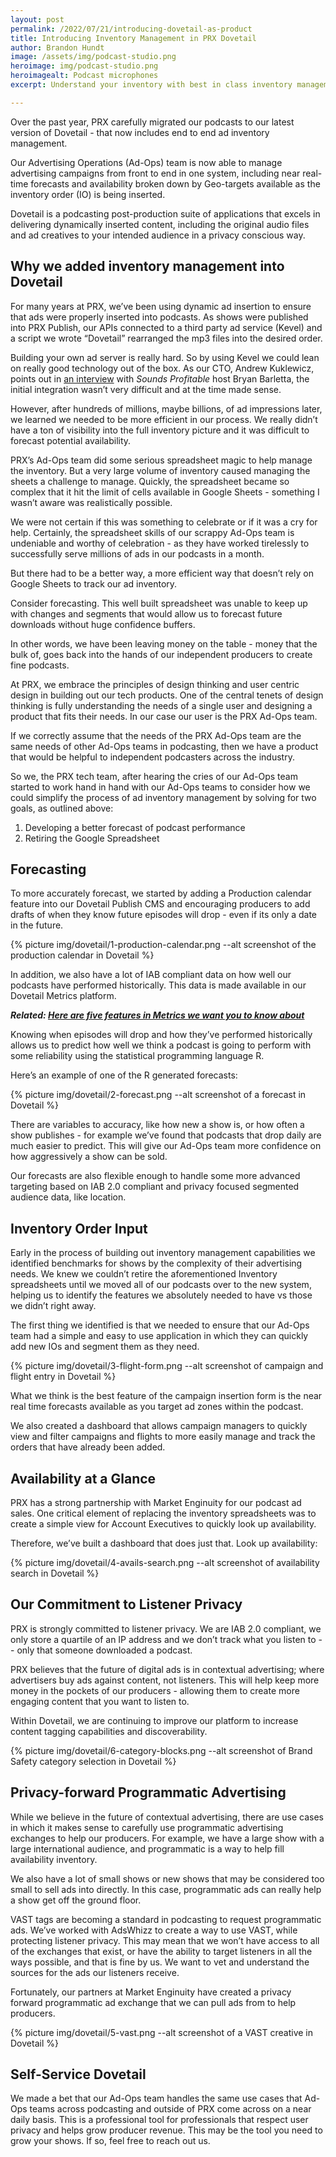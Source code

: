 ```yaml
---
layout: post
permalink: /2022/07/21/introducing-dovetail-as-product
title: Introducing Inventory Management in PRX Dovetail
author: Brandon Hundt
image: /assets/img/podcast-studio.png
heroimage: img/podcast-studio.png
heroimagealt: Podcast microphones
excerpt: Understand your inventory with best in class inventory management.

---
```


Over the past year, PRX carefully migrated our podcasts to our latest version of Dovetail - that now includes end to end ad inventory management.

Our Advertising Operations (Ad-Ops) team is now able to manage advertising campaigns from front to end in one system, including near real-time forecasts and availability broken down by Geo-targets available as the inventory order (IO) is being inserted.

Dovetail is a podcasting post-production suite of applications that excels in delivering dynamically inserted content, including the original audio files and ad creatives to your intended audience in a privacy conscious way.

## Why we added inventory management into Dovetail
For many years at PRX, we’ve been using dynamic ad insertion to ensure that ads were properly inserted into podcasts. As shows were published into PRX Publish, our APIs connected to a third party ad service (Kevel) and a script we wrote “Dovetail” rearranged the mp3 files into the desired order.

Building your own ad server is really hard. So by using Kevel we could lean on really good technology out of the box. As our CTO, Andrew Kuklewicz, points out in [an interview](https://soundsprofitable.com/article/kevel) with _Sounds Profitable_ host Bryan Barletta, the initial integration wasn’t very difficult and at the time made sense.

However, after hundreds of millions, maybe billions, of ad impressions later, we learned we needed to be more efficient in our process. We really didn’t have a ton of visibility into the full inventory picture and it was difficult to forecast potential availability.

PRX’s Ad-Ops team did some serious spreadsheet magic to help manage the inventory. But a very large volume of inventory caused managing the sheets a challenge to manage. Quickly, the spreadsheet became so complex that it hit the limit of cells available in Google Sheets - something I wasn’t aware was realistically possible.

We were not certain if this was something to celebrate or if it was a cry for help. Certainly, the spreadsheet skills of our scrappy Ad-Ops team is undeniable and worthy of celebration - as they have worked tirelessly to successfully serve millions of ads in our podcasts in a month.

But there had to be a better way, a more efficient way that doesn’t rely on Google Sheets to track our ad inventory.

Consider forecasting. This well built spreadsheet was unable to keep up with changes and segments that would allow us to forecast future downloads without huge confidence buffers.

In other words, we have been leaving money on the table - money that the bulk of, goes back into the hands of our independent producers to create fine podcasts.

At PRX, we embrace the principles of design thinking and user centric design in building out our tech products. One of the central tenets of design thinking is fully understanding the needs of a single user and designing a product that fits their needs. In our case our user is the PRX Ad-Ops team.

If we correctly assume that the needs of the PRX Ad-Ops team are the same needs of other Ad-Ops teams in podcasting, then we have a product that would be helpful to independent podcasters across the industry.

So we, the PRX tech team, after hearing the cries of our Ad-Ops team started to work hand in hand with our Ad-Ops teams to consider how we could simplify the process of ad inventory management by solving for two goals, as outlined above:

1. Developing a better forecast of podcast performance
2. Retiring the Google Spreadsheet

## Forecasting
To more accurately forecast, we started by adding a Production calendar feature into our Dovetail Publish CMS and encouraging producers to add drafts of when they know future episodes will drop - even if its only a date in the future.

{% picture img/dovetail/1-production-calendar.png --alt screenshot of the production calendar in Dovetail %}

In addition, we also have a lot of IAB compliant data on how well our podcasts have performed historically. This data is made available in our Dovetail Metrics platform.

<strong>*Related: [Here are five features in Metrics we want you to know about](https://medium.com/prxofficial/five-features-of-prx-metrics-we-want-to-you-to-know-about-f3aceb15b47b)*</strong>

Knowing when episodes will drop and how they’ve performed historically allows us to predict how well we think a podcast is going to perform with some reliability using the statistical programming language R.

Here’s an example of one of the R generated forecasts:

{% picture img/dovetail/2-forecast.png --alt screenshot of a forecast in Dovetail %}

There are variables to accuracy, like how new a show is, or how often a show publishes - for example we’ve found that podcasts that drop daily are much easier to predict. This will give our Ad-Ops team more confidence on how aggressively a show can be sold.

Our forecasts are also flexible enough to handle some more advanced targeting based on IAB 2.0 compliant and privacy focused segmented audience data, like location.

## Inventory Order Input
Early in the process of building out inventory management capabilities we identified benchmarks for shows by the complexity of their advertising needs. We knew we couldn’t retire the aforementioned Inventory spreadsheets until we moved all of our podcasts over to the new system, helping us to identify the features we absolutely needed to have vs those we didn’t right away.

The first thing we identified is that we needed to ensure that our Ad-Ops team had a simple and easy to use application in which they can quickly add new IOs and segment them as they need.

{% picture img/dovetail/3-flight-form.png --alt screenshot of campaign and flight entry in Dovetail %}

What we think is the best feature of the campaign insertion form is the near real time forecasts available as you target ad zones within the podcast.

We also created a dashboard that allows campaign managers to quickly view and filter campaigns and flights to more easily manage and track the orders that have already been added.

## Availability at a Glance
PRX has a strong partnership with Market Enginuity for our podcast ad sales. One critical element of replacing the inventory spreadsheets was to create a simple view for Account Executives to quickly look up availability.

Therefore, we’ve built a dashboard that does just that. Look up availability:

{% picture img/dovetail/4-avails-search.png --alt screenshot of availability search in Dovetail %}

## Our Commitment to Listener Privacy
PRX is strongly committed to listener privacy. We are IAB 2.0 compliant, we only store a quartile of an IP address and we don’t track what you listen to -- only that someone downloaded a podcast.

PRX believes that the future of digital ads is in contextual advertising; where advertisers buy ads against content, not listeners. This will help keep more money in the pockets of our producers - allowing them to create more engaging content that you want to listen to.

Within Dovetail, we are continuing to improve our platform to increase content tagging capabilities and discoverability.

{% picture img/dovetail/6-category-blocks.png --alt screenshot of Brand Safety category selection in Dovetail %}

## Privacy-forward Programmatic Advertising
While we believe in the future of contextual advertising, there are use cases in which it makes sense to carefully use programmatic advertising exchanges to help our producers. For example, we have a large show with a large international audience, and programmatic is a way to help fill availability inventory.

We also have a lot of small shows or new shows that may be considered too small to sell ads into directly. In this case, programmatic ads can really help a show get off the ground floor.

VAST tags are becoming a standard in podcasting to request programmatic ads. We’ve worked with AdsWhizz to create a way to use VAST, while protecting listener privacy. This may mean that we won’t have access to all of the exchanges that exist, or have the ability to target listeners in all the ways possible, and that is fine by us. We want to vet and understand the sources for the ads our listeners receive.

Fortunately, our partners at Market Enginuity have created a privacy forward programmatic ad exchange that we can pull ads from to help producers.

{% picture img/dovetail/5-vast.png --alt screenshot of a VAST creative in Dovetail %}

## Self-Service Dovetail
We made a bet that our Ad-Ops team handles the same use cases that Ad-Ops teams across podcasting and outside of PRX come across on a near daily basis. This is a professional tool for professionals that respect user privacy and helps grow producer revenue. This may be the tool you need to grow your shows. If so, feel free to reach out us.

